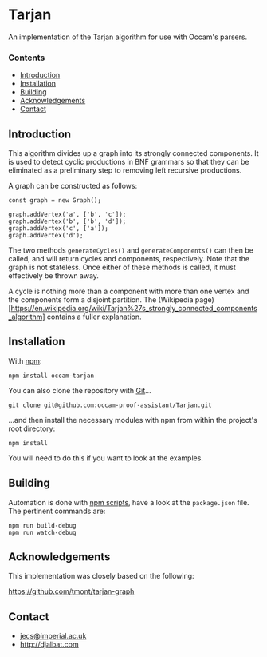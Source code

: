 # Tarjan

An implementation of the Tarjan algorithm for use with Occam's parsers.

### Contents

- [Introduction](#introduction)
- [Installation](#installation)
- [Building](#building)
- [Acknowledgements](#acknowledgements)
- [Contact](#contact)

## Introduction

This algorithm divides up a graph into its strongly connected components. 
It is used to detect cyclic productions in BNF grammars so that they can be eliminated as a preliminary step to removing left recursive productions.

A graph can be constructed as follows:

    const graph = new Graph();
    
    graph.addVertex('a', ['b', 'c']);
    graph.addVertex('b', ['b', 'd']);
    graph.addVertex('c', ['a']);
    graph.addVertex('d');

The two methods `generateCycles()` and `generateComponents()` can then be called, and will return cycles and components, respectively.
Note that the graph is not stateless. Once either of these methods is called, it must effectively be thrown away.

A cycle is nothing more than a component with more than one vertex and the components form a disjoint partition.
The (Wikipedia page)[https://en.wikipedia.org/wiki/Tarjan%27s_strongly_connected_components_algorithm] contains a fuller explanation.

## Installation

With [npm](https://www.npmjs.com/):

    npm install occam-tarjan

You can also clone the repository with [Git](https://git-scm.com/)...

    git clone git@github.com:occam-proof-assistant/Tarjan.git

...and then install the necessary modules with npm from within the project's root directory:

    npm install

You will need to do this if you want to look at the examples.
        
## Building

Automation is done with [npm scripts](https://docs.npmjs.com/misc/scripts), have a look at the `package.json` file. The pertinent commands are:

    npm run build-debug
    npm run watch-debug

## Acknowledgements

This implementation was closely based on the following:

https://github.com/tmont/tarjan-graph

## Contact

* jecs@imperial.ac.uk
* http://djalbat.com
